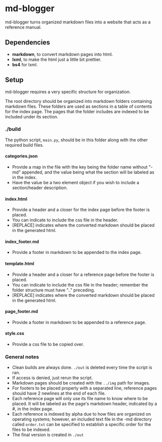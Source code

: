 # md-blogger
md-blogger turns organized markdown files into a website that acts as a
reference manual.

## Dependencies
- **markdown**, to convert markdown pages into html.
- **lxml**, to make the html just a little bit prettier.
- **bs4** for lxml.

## Setup
md-blogger requires a very specific structure for organization.

The root directory should be organized into markdown folders containing markdown
files. These folders are used as sections in a table of contents for the index
page. The pages that the folder includes are indexed to be included under its
section.

### ./build
The python script, ```main.py```, should be in this folder along with the other
required build files.

#### categories.json
- Provide a map in the file with the key being the folder name without "-md"
appended, and the value being what the section will be labeled as in the index.
- Have the value be a two element object if you wish to include a section/header
description.

#### index.html
- Provide a header and a closer for the index page before the footer is placed.
- You can indicate to include the css file in the header.
- [REPLACE] indicates where the converted markdown should be placed in the
generated html.

#### index_footer.md
- Provide a footer in markdown to be appended to the index page.

#### template.html
- Provide a header and a closer for a reference page before the footer is placed.
- You can indicate to include the css file in the header; remember the folder
structure must have ".." preceding.
- [REPLACE] indicates where the converted markdown should be placed in the
generated html.

#### page_footer.md
- Provide a footer in markdown to be appended to a reference page.

#### style.css
- Provide a css file to be copied over.

### General notes
- Clean builds are always done. ```./out``` is deleted every time the script is
ran.
- If access is denied, just rerun the script.
- Markdown pages should be created with the ```../img``` path for images.
- For footers to be placed properly with a separated line, reference pages
should have 2 newlines at the end of each file.
- Each reference page will only use its file name to know where to be placed. It
will be labeled as the page's markdown header, indicated by a #, in the index
page.
- Each reference is indexed by alpha due to how files are organized on operating
systems; however, an included text file in the -md directory called
```order.txt``` can be specified to establish a specific order for the files to
be indexed.
- The final version is created in ```./out```
